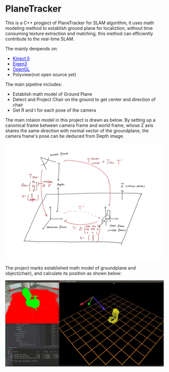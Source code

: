 # PlaneTracker
This is a C++ progject of PlaneTracker for SLAM algorithm, it uses math modeling method to establish ground plane for localiztion, without time consuming texture extraction and matching, this method can efficiently contribute to the real-time SLAM. 

The mainly denpends on: 
 
- <a href="https://developer.microsoft.com/en-us/windows/kinect" target="_blank" style="color:blue">Kinect II</a>   
- <a href="http://eigen.tuxfamily.org/index.php?title=Main_Page" target="_blank" style="color:blue">Eigen3</a>  
- <a href="https://drive.google.com/file/d/1AsbFjWnSb9wbsEJpaNeeAZErSJWrjFaI/view" target="_blank" style="color:blue">OpenGL</a>
- Polyview(not open source yet)

The main pipeline includes:  

- Establish math model of Ground Plane  
- Detect and Project Chair on the ground to get center and direction of chair  
- Get R and t for each pose of the camera

The main rotaion model in this project is drawn as below. By setting up a canonical frame between camera frame and world frame, whose Z axis shares the same direction with normal vector of the groundplane, the camera frame's pose can be deduced from Depth image.

<img src="./img/frame.jpg">


The project marks established math model of groundplane and object(chair), and calculate its position as shown below:

<img src="./img/output.png">


